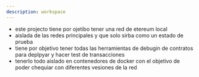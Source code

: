 ```yaml
---
description: workspace
---
```


- este projecto tiene por ojetibo tener una red de etereum local
- aislada de las redes principales y que solo sirba como un estado de prueba 
- tiene por objetivo tener todas las herramientas de debugin de contratos para deplpyar y hacer test de transacciones 
- tenerlo todo aislado en contenedores de docker con el objetivo de poder chequiar con diferentes vesiones de la red
